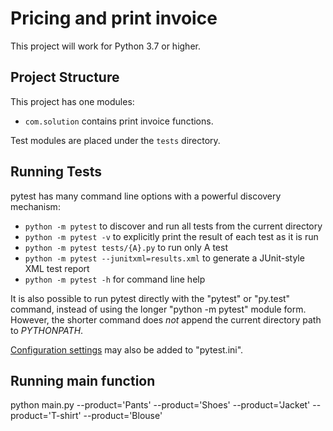 Pricing and print invoice
==============================
This project will work for Python 3.7 or higher.

Project Structure
-----------------
This project has one modules:
* `com.solution` contains print invoice functions.

Test modules are placed under the `tests` directory.

Running Tests
-------------
pytest has many command line options with a powerful discovery mechanism:
* `python -m pytest` to discover and run all tests from the current directory
* `python -m pytest -v` to explicitly print the result of each test as it is run
* `python -m pytest tests/{A}.py` to run only A test
* `python -m pytest --junitxml=results.xml` to generate a JUnit-style XML test report
* `python -m pytest -h`  for command line help

It is also possible to run pytest directly with the "pytest" or "py.test" command,
instead of using the longer "python -m pytest" module form. However, the shorter
command does *not* append the current directory path to *PYTHONPATH*.

[Configuration settings](http://doc.pytest.org/en/latest/customize.html)
may also be added to "pytest.ini".

Running main function
-------------
python main.py --product='Pants' --product='Shoes' --product='Jacket'  --product='T-shirt' --product='Blouse'